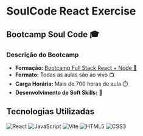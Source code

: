 # SoulCode React Exercise

## Bootcamp Soul Code 🎓

### Descrição do Bootcamp

- **Formação:** [Bootcamp Full Stack React + Node 🚀](https://soulcode.com/curso-react-nodejs-full-stack)
- **Formato:** Todas as aulas são ao vivo 📺
- **Carga Horária:** Mais de 700 horas de aula ⏱️
- **Desenvolvimento de Soft Skills:** 🌟

## Tecnologias Utilizadas

![React](https://img.shields.io/badge/-React-61DAFB?logo=react&logoColor=white&style=for-the-badge)
![JavaScript](https://img.shields.io/badge/-JavaScript-F7DF1E?logo=javascript&logoColor=white&style=for-the-badge)
![Vite](https://img.shields.io/badge/-Vite-646CFF?logo=vite&logoColor=white&style=for-the-badge)
![HTML5](https://img.shields.io/badge/-HTML5-E34F26?logo=html5&logoColor=white&style=for-the-badge)
![CSS3](https://img.shields.io/badge/-CSS3-1572B6?logo=css3&logoColor=white&style=for-the-badge)


